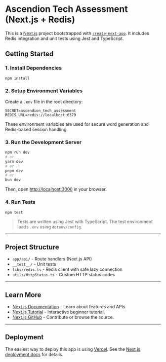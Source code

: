 # Ascendion Tech Assessment (Next.js + Redis)

This is a [Next.js](https://nextjs.org) project bootstrapped with [`create-next-app`](https://nextjs.org/docs/app/api-reference/cli/create-next-app). It includes Redis integration and unit tests using Jest and TypeScript.

## Getting Started

### 1. Install Dependencies

```bash
npm install
````

### 2. Setup Environment Variables

Create a `.env` file in the root directory:

```env
SECRET=ascendion_tech_assessment
REDIS_URL=redis://localhost:6379
```

These environment variables are used for secure word generation and Redis-based session handling.

### 3. Run the Development Server

```bash
npm run dev
# or
yarn dev
# or
pnpm dev
# or
bun dev
```

Then, open [http://localhost:3000](http://localhost:3000) in your browser.

### 4. Run Tests

```bash
npm test
```

> Tests are written using Jest with TypeScript. The test environment loads `.env` using `dotenv/config`.

---

## Project Structure

* `app/api/` - Route handlers (Next.js API)
* `__test__/` - Unit tests
* `libs/redis.ts` - Redis client with safe lazy connection
* `utils/HttpStatus.ts` - Custom HTTP status codes

---

## Learn More

* [Next.js Documentation](https://nextjs.org/docs) - Learn about features and APIs.
* [Next.js Tutorial](https://nextjs.org/learn) - Interactive beginner tutorial.
* [Next.js GitHub](https://github.com/vercel/next.js) - Contribute or browse the source.

---

## Deployment

The easiest way to deploy this app is using [Vercel](https://vercel.com/new?utm_source=create-next-app&utm_medium=readme). See the [Next.js deployment docs](https://nextjs.org/docs/app/building-your-application/deploying) for details.